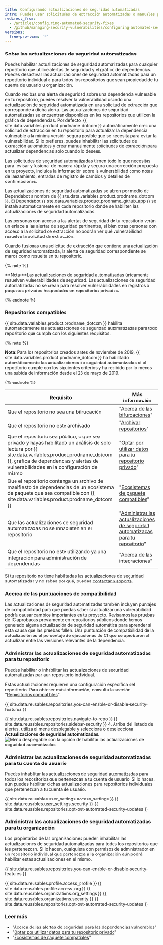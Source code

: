 ```yaml
---
title: Configurando actualizaciones de seguridad automatizadas
intro: Puedes usar solicitudes de extracción automatizadas o manuales para actualizar fácilmente dependencias vulnerables.
redirect_from:
  - /articles/configuring-automated-security-fixes
  - /github/managing-security-vulnerabilities/configuring-automated-security-fixes
versions:
  free-pro-team: '*'
---
```


### Sobre las actualizaciones de seguridad automatizadas

Puedes habilitar actualizaciones de seguridad automatizadas para cualquier repositorio que utilice alertas de seguridad y el gráfico de dependencias. Puedes desactivar las actualizaciones de seguridad automatizadas para un repositorio individual o para todos los repositorios que sean propiedad de tu cuenta de usuario u organización.

Cuando recibas una alerta de seguridad sobre una dependencia vulnerable en tu repositorio, puedes resolver la vulnerabilidad usando una actualización de seguridad automatizada en una solicitud de extracción que corresponde a dicha alerta. Las actualizaciones de seguridad automatizadas se encuentran disponibles en los repositorios que utilicen la gráfica de dependencias. Por defecto, {{ site.data.variables.product.prodname_dotcom }} automáticamente crea una solicitud de extracción en tu repositorio para actualizar la dependencia vulnerable a la mínima versión segura posible que se necesita para evitar la vulnerabilidad. Si lo prefieres, puedes inhabilitar las solicitudes de extracción automáticas y crear manualmente solicitudes de extracción para actualizar dependencias solo cuando lo desees.

Las solicitudes de seguridad automatizadas tienen todo lo que necesitas para revisar y fusionar de manera rápida y segura una corrección propuesta en tu proyecto, incluida la información sobre la vulnerabilidad como notas de lanzamiento, entradas de registro de cambios y detalles de confirmaciones.

Las actualizaciones de seguridad automatizadas se abren por medio de Dependabot a nombre de {{ site.data.variables.product.prodname_dotcom }}. El Dependabot {{ site.data.variables.product.prodname_github_app }} se instala automáticamente en cada repositorio donde se habiliten las actualizaciones de seguridad automatizadas.

Las personas con acceso a las alertas de seguridad de tu repositorio verán un enlace a las alertas de seguridad pertinentes, si bien otras personas con acceso a la solicitud de extracción no podrán ver qué vulnerabilidad resuelve la solicitud de extracción.

Cuando fusionas una solicitud de extracción que contiene una actualización de seguridad automatizada, la alerta de seguridad correspondiente se marca como resuelta en tu repositorio.

{% note %}

**Nota:**Las actualizaciones de seguridad automatizadas únicamente resuelven vulnerabilidades de seguridad. Las actualizaciones de seguridad automatizadas no se crean para resolver vulnerabilidades en registros o paquetes privados hospedados en repositorios privados.

{% endnote %}

### Repositorios compatibles

{{ site.data.variables.product.prodname_dotcom }} habilita automáticamente las actualizaciones de seguridad automatizadas para todo repositorio que cumpla con los siguientes requisitos.

{% note %}

**Nota**: Para los repositorios creados antes de noviembre de 2019, {{ site.data.variables.product.prodname_dotcom }} ha habilitado automáticamente las actualizaciones de seguirdad automatizadas si el repositorio cumple con los siguientes criterios y ha recibido por lo menos una subida de información desde el 23 de mayo de 2019.

{% endnote %}

| Requisito                                                                                                                                                                                                                                   | Más información                                                                                                                                                                                                                    |
| ------------------------------------------------------------------------------------------------------------------------------------------------------------------------------------------------------------------------------------------- | ---------------------------------------------------------------------------------------------------------------------------------------------------------------------------------------------------------------------------------- |
| Que el repositorio no sea una bifrucación                                                                                                                                                                                                   | "[Acerca de las bifurcaciones](/github/collaborating-with-issues-and-pull-requests/about-forks)"                                                                                                                                   |
| Que el repositorio no esté archivado                                                                                                                                                                                                        | "[Archivar repositorios](/github/creating-cloning-and-archiving-repositories/archiving-repositories)"                                                                                                                              |
| Que el repositorio sea público, o que sea privado y hayas habilitado un análisis de solo lectura por {{ site.data.variables.product.prodname_dotcom }}, gráfica de dependencias y alertas de vulnerabilidades en la configuración del mismo | "[Optar por utilizar datos para tu repositorio privado](/github/understanding-how-github-uses-and-protects-your-data/opting-into-or-out-of-data-use-for-your-private-repository#opting-into-data-use-for-your-private-repository)" |
| Que el repositorio contenga un archivo de manifiesto de dependencias de un ecosistema de paquete que sea compatible con {{ site.data.variables.product.prodname_dotcom }}                                                                   | "[Ecosistemas de paquete compatibles](/github/visualizing-repository-data-with-graphs/listing-the-packages-that-a-repository-depends-on#supported-package-ecosystems)"                                                             |
| Que las actualizaciones de seguridad automatizadas no se inhabiliten en el repositorio                                                                                                                                                      | "[Administrar las actualizaciones de seguridad automatizadas para tu repositorio](#managing-automated-security-updates-for-your-repository)"                                                                                       |
| Que el repositorio no esté utilizando ya una integración para administración de dependencias                                                                                                                                                | "[Acerca de las integraciones](/github/customizing-your-github-workflow/about-integrations)"                                                                                                                                       |

Si tu repositorio no tiene habilitadas las actualizaciones de seguridad automatizadas y no sabes por qué, puedes [contactar a soporte](https://support.github.com/contact).

### Acerca de las puntuaciones de compatibilidad

Las actualizaciones de seguridad automatizadas también incluyen puntajes de compatibilidad para que puedas saber si actualizar una vulnerabilidad podría causar cambios importantes en tu proyecto. Revisamos las pruebas de IC aprobadas previamente en repositorios públicos donde hemos generado alguna actualización de seguridad automática para aprender si esta causa que las pruebas fallen. Una puntuación de compatibilidad de la actualización es el porcentaje de ejecuciones de CI que se aprobaron al actualizar entre las versiones relevantes de la dependencia.

### Administrar las actualizaciones de seguridad automatizadas para tu repositorio

Puedes habilitar o inhabilitar las actualizaciones de seguridad automatizadas par aun repositorio individual.

Estas actualizaciones requieren una configuración específica del repositorio. Para obtener más información, consulta la sección "[Repositorios compatibles](#supported-repositories)".

{{ site.data.reusables.repositories.you-can-enable-or-disable-security-features }}

{{ site.data.reusables.repositories.navigate-to-repo }}
{{ site.data.reusables.repositories.sidebar-security }}
4. Arriba del listado de alertas, utiliza el menú desplegable y selecciona o deselecciona **Actualizaciones de seguridad automatizadas**. ![Menú desplegable con la opción de habilitar las actualizaciones de seguridad automatizadas](/assets/images/help/repository/enable-automated-security-updates-drop-down.png)

### Administrar las actualizaciones de seguridad automatizadas para tu cuenta de usuario

Puedes inhabilitar las actualizaciones de seguridad automatizadas para todos los repositorios que pertenezcan a tu cuenta de usuario. Si lo haces, aún puedes habilitar dichas actualizaciones para repositorios individuales que pertenezcan a tu cuenta de usuario.

{{ site.data.reusables.user_settings.access_settings }}
{{ site.data.reusables.user_settings.security }}
{{ site.data.reusables.repositories.opt-out-automated-security-updates }}

### Administrar las actualizaciones de seguridad automatizadas para tu organización

Los propietarios de las organizaciones pueden inhabilitar las actualizaciones de seguridad automatizadas para todos los repositorios que les pertenezcan. Si lo hacen, cualquiera con permisos de administrador en un repositorio individual que pertenezca a la organización aún podrá habilitar estas actualizaciones en el mismo.

{{ site.data.reusables.repositories.you-can-enable-or-disable-security-features }}

{{ site.data.reusables.profile.access_profile }}
{{ site.data.reusables.profile.access_org }}
{{ site.data.reusables.organizations.org_settings }}
{{ site.data.reusables.organizations.security }}
{{ site.data.reusables.repositories.opt-out-automated-security-updates }}

### Leer más

- "[Acerca de las alertas de seguridad para las dependencias vulnerables](/articles/about-security-alerts-for-vulnerable-dependencies)"
- "[Optar por utilizar datos para tu repositorio privado](/github/understanding-how-github-uses-and-protects-your-data/opting-into-or-out-of-data-use-for-your-private-repository#opting-into-data-use-for-your-private-repository)"
- "[Ecosistemas de paquete compatibles](/github/visualizing-repository-data-with-graphs/listing-the-packages-that-a-repository-depends-on#supported-package-ecosystems)"
